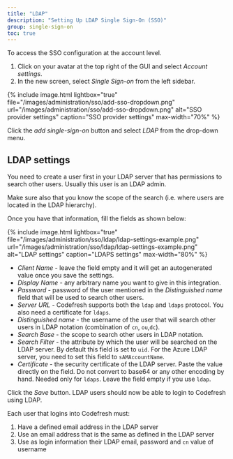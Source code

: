 ```yaml
---
title: "LDAP"
description: "Setting Up LDAP Single Sign-On (SSO)"
group: single-sign-on
toc: true
---
```


To access the SSO configuration at the account level.

1. Click on your avatar at the top right of the GUI and select *Account settings*.
1. In the new screen, select *Single Sign-on* from the left sidebar.

{% include image.html
lightbox="true"
file="/images/administration/sso/add-sso-dropdown.png"
url="/images/administration/sso/add-sso-dropdown.png"
alt="SSO provider settings"
caption="SSO provider settings"
max-width="70%"
%}

Click the *add single-sign-on* button and select *LDAP* from the drop-down menu.

## LDAP settings

You need to create a user first in your LDAP server that has permissions to search other users. Usually
this user is an LDAP admin.

Make sure also that you know the scope of the search (i.e. where users are located in the LDAP hierarchy).

Once you have that information, fill the fields as shown below:

{% include image.html
lightbox="true"
file="/images/administration/sso/ldap/ldap-settings-example.png"
url="/images/administration/sso/ldap/ldap-settings-example.png"
alt="LDAP settings"
caption="LDAPS settings"
max-width="80%"
%}

* *Client Name* - leave the field empty and it will get an autogenerated value once you save the settings.
* *Display Name* - any arbitrary name you want to give in this integration.
* *Password* - password of the user mentioned in the *Distinguished name* field that will be used to search other users.
* *Server URL* - Codefresh supports both the `ldap` and `ldaps` protocol. You also need a certificate for `ldaps`.
* *Distinguished name* - the username of the user that will search other users in LDAP notation (combination of `cn`, `ou`,`dc`).
* *Search Base* - the scope to search other users in LDAP notation.
* *Search Filter* - the attribute by which the user will be searched on the LDAP server. By default this field is set to `uid`. For the Azure LDAP server, you need to set this field to `sAMAccountName`.
* *Certificate* - the security certificate of the LDAP server. Paste the value directly on the field. Do not convert to base64 or any other encoding by hand. Needed only for `ldaps`. Leave the field empty if you use `ldap`.

Click the *Save* button. LDAP users should now be able to login to Codefresh using LDAP.

Each user that logins into Codefresh must:

1. Have a defined email address in the LDAP server
1. Use an email address that is the same as defined in the LDAP server
1. Use as login information their LDAP email, password and `cn` value of username

